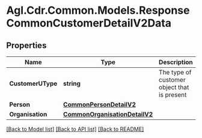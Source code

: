 # Agl.Cdr.Common.Models.ResponseCommonCustomerDetailV2Data

## Properties

Name | Type | Description | Notes
------------ | ------------- | ------------- | -------------
**CustomerUType** | **string** | The type of customer object that is present | 
**Person** | [**CommonPersonDetailV2**](CommonPersonDetailV2.md) |  | [optional] 
**Organisation** | [**CommonOrganisationDetailV2**](CommonOrganisationDetailV2.md) |  | [optional] 

[[Back to Model list]](../README.md#documentation-for-models) [[Back to API list]](../README.md#documentation-for-api-endpoints) [[Back to README]](../README.md)

